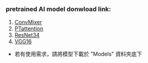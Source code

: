 ### pretrained AI model donwload link:

1. [ConvMixer](https://drive.google.com/file/d/1ObnXOz3Jiw0r8RYh0RsqJZkS0kpiGMU7/view?usp=share_link)
2. [PTattention](https://drive.google.com/file/d/1LQnas_7xMqckz4toXr3bUcdeOkHkQK6T/view?usp=share_link)
3. [ResNet34](https://drive.google.com/file/d/1yn5k0ATopZ_0bC6uBjBHGKaRUVbwkMU8/view?usp=share_link)
4. [VGG16](https://drive.google.com/file/d/1gmLjj1dZwU2T3VmmKpXdS98GIocNz5ko/view?usp=share_link)

* 若有使用需求，請將模型下載於 "Models" 資料夾底下
